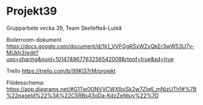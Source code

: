 # Projekt39
Grupparbete vecka 39, Team Skellefteå-Luleå

Boilerroom-dokument
https://docs.google.com/document/d/1k1_VVFGgRSxWZxQkEr3wW53U7y-MUkh3/edit?usp=sharing&ouid=101474967763256542008&rtpof=true&sd=true

Trello
https://trello.com/b/99Kl37rM/projekt


Flödesschema:
https://app.diagrams.net/#G1Tw0ONVVCWXlloiSk2w7Zlq6_mNizUTh1#%7B%22pageId%22%3A%22C5RBs43oDa-KdzZeNtuy%22%7D
